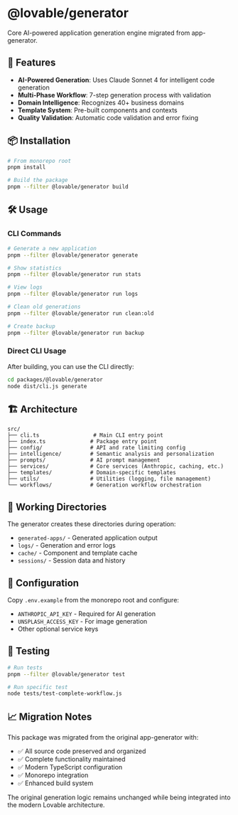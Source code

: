 # @lovable/generator

Core AI-powered application generation engine migrated from app-generator.

## 🚀 Features

- **AI-Powered Generation**: Uses Claude Sonnet 4 for intelligent code generation
- **Multi-Phase Workflow**: 7-step generation process with validation
- **Domain Intelligence**: Recognizes 40+ business domains
- **Template System**: Pre-built components and contexts
- **Quality Validation**: Automatic code validation and error fixing

## 📦 Installation

```bash
# From monorepo root
pnpm install

# Build the package
pnpm --filter @lovable/generator build
```

## 🛠️ Usage

### CLI Commands

```bash
# Generate a new application
pnpm --filter @lovable/generator generate

# Show statistics
pnpm --filter @lovable/generator run stats

# View logs
pnpm --filter @lovable/generator run logs

# Clean old generations
pnpm --filter @lovable/generator run clean:old

# Create backup
pnpm --filter @lovable/generator run backup
```

### Direct CLI Usage

After building, you can use the CLI directly:

```bash
cd packages/@lovable/generator
node dist/cli.js generate
```

## 🏗️ Architecture

```
src/
├── cli.ts                 # Main CLI entry point
├── index.ts              # Package entry point
├── config/               # API and rate limiting config
├── intelligence/         # Semantic analysis and personalization
├── prompts/              # AI prompt management
├── services/             # Core services (Anthropic, caching, etc.)
├── templates/            # Domain-specific templates
├── utils/                # Utilities (logging, file management)
└── workflows/            # Generation workflow orchestration
```

## 📁 Working Directories

The generator creates these directories during operation:

- `generated-apps/` - Generated application output
- `logs/` - Generation and error logs
- `cache/` - Component and template cache
- `sessions/` - Session data and history

## 🔧 Configuration

Copy `.env.example` from the monorepo root and configure:

- `ANTHROPIC_API_KEY` - Required for AI generation
- `UNSPLASH_ACCESS_KEY` - For image generation
- Other optional service keys

## 🧪 Testing

```bash
# Run tests
pnpm --filter @lovable/generator test

# Run specific test
node tests/test-complete-workflow.js
```

## 📈 Migration Notes

This package was migrated from the original app-generator with:

- ✅ All source code preserved and organized
- ✅ Complete functionality maintained  
- ✅ Modern TypeScript configuration
- ✅ Monorepo integration
- ✅ Enhanced build system

The original generation logic remains unchanged while being integrated into the modern Lovable architecture.